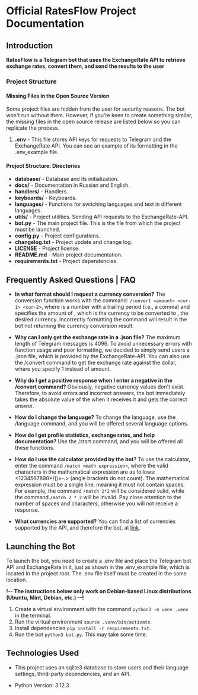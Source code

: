 # Official RatesFlow Project Documentation
## Introduction
**RatesFlow is a Telegram bot that uses the ExchangeRate API to retrieve exchange rates, convert them, and send the results to the user**

### Project Structure

#### Missing Files in the Open Source Version
Some project files are hidden from the user for security reasons. The bot won't run without them. However, if you're keen to create something similar, the missing files in the open source release are listed below so you can replicate the process.

1. **.env** - This file stores API keys for requests to Telegram and the ExchangeRate API. You can see an example of its formatting in the .env_example file.

#### Project Structure: Directories
* **database/** - Database and its initialization.
* **docs/** - Documentation in Russian and English.
* **handlers/** - Handlers.
* **keyboards/** - Keyboards.
* **languages/** - Functions for switching languages ​​and text in different languages.
* **utils/** - Project utilities. Sending API requests to the ExchangeRate-API.
* **bot.py** - The main project file. This is the file from which the project must be launched.
* **config.py** - Project configurations.
* **changelog.txt** - Project update and change log.
* **LICENSE** - Project license.
* **README.md** - Main project documentation.
* **requirements.txt** - Project dependencies.

## Frequently Asked Questions | FAQ
- **In what format should I request a currency conversion?**
The conversion function works with the command: ```/convert <amount> <cur-1> <cur-2>```, where <amount> is a number with a trailing period (i.e., a comma) and specifies the amount of <cur-1>, which is the currency to be converted to <cur-2>, the desired currency. Incorrectly formatting the command will result in the bot not returning the currency conversion result.

- **Why can I only get the exchange rate in a .json file?**
The maximum length of Telegram messages is 4096. To avoid unnecessary errors with function usage and poor formatting, we decided to simply send users a .json file, which is provided by the ExchangeRate-API. You can also use the /convert command to get the exchange rate against the dollar, where you specify 1 instead of amount.

- **Why do I get a positive response when I enter a negative <amount> in the /convert command?**
Obviously, negative currency values ​​don't exist. Therefore, to avoid errors and incorrect answers, the bot immediately takes the absolute value of the <amount> when it receives it and gets the correct answer.

- **How ​​do I change the language?**
To change the language, use the /language command, and you will be offered several language options.

- **How ​​do I get profile statistics, exchange rates, and help documentation?**
Use the /start command, and you will be offered all these functions.

- **How ​​do I use the calculator provided by the bot?**
To use the calculator, enter the command `/match <math expression>`, where the valid characters in the mathematical expression are as follows:
<1234567890*/()+-.> (angle brackets do not count). The mathematical expression must be a single line, meaning it must not contain spaces. For example, the command `/match 2*2` will be considered valid, while the command `/match 2 * 2` will be invalid. Pay close attention to the number of spaces and characters, otherwise you will not receive a response.

- **What currencies are supported?**
You can find a list of currencies supported by the API, and therefore the bot, at [link](https://www.exchangerate-api.com/docs/supported-currencies).

## Launching the Bot
To launch the bot, you need to create a .env file and place the Telegram bot API and ExchangeRate in it, just as shown in the .env_example file, which is located in the project root. The .env file itself must be created in the same location.

**!-- The instructions below only work on Debian-based Linux distributions (Ubuntu, Mint, Debian, etc.) --!**

1. Create a virtual environment with the command `python3 -m venv .venv` in the terminal.
2. Run the virtual environment `source .venv/bin/activate`.
3. Install dependencies `pip install -r requirements.txt`.
4. Run the bot `python3 bot.py`. This may take some time.

## Technologies Used
* This project uses an sqlite3 database to store users and their language settings, third-party dependencies, and an API.

* Python Version: 3.12.3